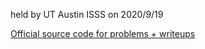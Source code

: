 held by UT Austin ISSS on 2020/9/19

[Official source code for problems + writeups](https://github.com/utisss/ctf/tree/master/2020/ctf-09-18-2020)